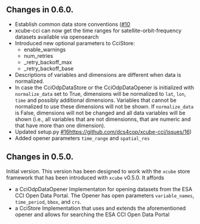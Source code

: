 ## Changes in 0.6.0.
* Establish common data store conventions ([#10](https://github.com/dcs4cop/xcube-cci/issues/10)
* xcube-cci can now get the time ranges for satellite-orbit-frequency datasets available via opensearch 
* Introduced new optional parameters to CciStore:
    - enable_warnings
    - num_retries
    - _retry_backoff_max
    - _retry_backoff_base
* Descriptions of variables and dimensions are different when data is normalized. 
* In case the CciOdpDataStore or the CciOdpDataOpener is initialized with `normalize_data` set to True, 
dimensions will be normalized to `lat`, `lon`, `time` and possibly additional dimensions. 
Variables that cannot be normalized to use these dimensions will not be shown.
If `normalize_data` is False, dimensions will not be changed and all data variables will be shown 
(i.e., all variables that are not dimensionns, that are numeric and that have more than one dimension).
* Updated setup.py [#16]()https://github.com/dcs4cop/xcube-cci/issues/16)
* Added opener parameters `time_range` and `spatial_res`

## Changes in 0.5.0.
 
Initial version. 
This version has been designed to work with the `xcube` store framework that has been introduced with
`xcube` v0.5.0.
It affords
- a CciOdpDataOpener Implementaton for opening datasets from the ESA CCI Open Data Portal. 
The Opener has open parameters `variable_names`, `time_period`, `bbox`, and `crs`.
- a CciStore Implementation that uses and extends the aforementioned opener and allows for searching 
the ESA CCI Open Data Portal
